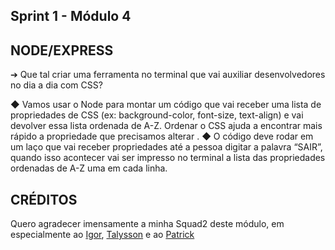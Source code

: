## Sprint 1 - Módulo 4


## NODE/EXPRESS

➔ Que tal criar uma ferramenta no terminal que vai auxiliar
desenvolvedores no dia a dia com CSS?

◆ Vamos usar o Node para montar um código que vai receber uma
lista de propriedades de CSS (ex: background-color, font-size,
text-align) e vai devolver essa lista ordenada de A-Z. Ordenar o CSS
ajuda a encontrar mais rápido a propriedade que precisamos
alterar .
◆ O código deve rodar em um laço que vai receber propriedades até
a pessoa digitar a palavra “SAIR”, quando isso acontecer vai ser
impresso no terminal a lista das propriedades ordenadas de A-Z
uma em cada linha.

## CRÉDITOS

Quero agradecer imensamente a minha Squad2 deste módulo, em especialmente ao [Igor](https://github.com/igor-diego), [Talysson](https://github.com/Talyssonbs) e ao [Patrick](https://github.com/CarratiPatrick)


